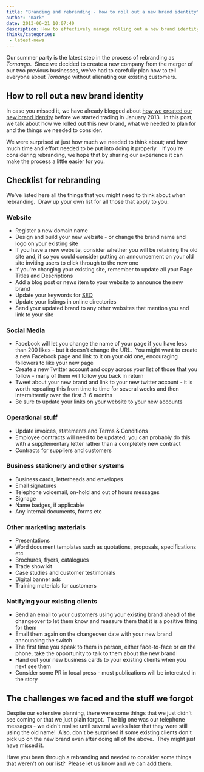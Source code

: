 ```yaml
---
title: "Branding and rebranding - how to roll out a new brand identity"
author: "mark"
date: 2013-06-21 10:07:40
description: How to effectively manage rolling out a new brand identity
thinks/categories: 
 - latest-news
---
```


Our summer party is the latest step in the process of rebranding as *Tomango*.  Since we decided to create a new company from the merger of our two previous businesses, we've had to carefully plan how to tell everyone about *Tomango* without alienating our existing customers.

## How to roll out a new brand identity

In case you missed it, we have already blogged about [how we created our new brand identity](/thinks/tomangos-new-brand-identity/) before we started trading in January 2013.  In this post, we talk about how we rolled out this new brand, what we needed to plan for and the things we needed to consider.

We were surprised at just how much we needed to think about; and how much time and effort needed to be put into doing it properly.   If you're considering rebranding, we hope that by sharing our experience it can make the process a little easier for you.

## Checklist for rebranding

We've listed here all the things that you might need to think about when rebranding.  Draw up your own list for all those that apply to you:

### Website


- Register a new domain name
- Design and build your new website - or change the brand name and logo on your existing site
- If you have a new website, consider whether you will be retaining the old site and, if so you could consider putting an announcement on your old site inviting users to click through to the new one
- If you're changing your existing site, remember to update all your Page Titles and Descriptions
- Add a blog post or news item to your website to announce the new brand
- Update your keywords for [SEO](/creates/online-marketing/seo/)
- Update your listings in online directories
- Send your updated brand to any other websites that mention you and link to your site



### Social Media


- Facebook will let you change the name of your page if you have less than 200 likes - but it doesn't change the URL.  You might want to create a new Facebook page and link to it on your old one, encouraging followers to like your new page
- Create a new Twitter account and copy across your list of those that you follow - many of them will follow you back in return
- Tweet about your new brand and link to your new twitter account - it is worth repeating this from time to time for several weeks and then intermittently over the first 3-6 months
- Be sure to update your links on your website to your new accounts



### Operational stuff


- Update invoices, statements and Terms &amp; Conditions
- Employee contracts will need to be updated; you can probably do this with a supplementary letter rather than a completely new contract
- Contracts for suppliers and customers



### Business stationery and other systems


- Business cards, letterheads and envelopes
- Email signatures
- Telephone voicemail, on-hold and out of hours messages
- Signage
- Name badges, if applicable
- Any internal documents, forms etc



### Other marketing materials


- Presentations
- Word document templates such as quotations, proposals, specifications etc
- Brochures, flyers, catalogues
- Trade show kit
- Case studies and customer testimonials
- Digital banner ads
- Training materials for customers



### Notifying your existing clients


- Send an email to your customers using your existing brand ahead of the changeover to let them know and reassure them that it is a positive thing for them
- Email them again on the changeover date with your new brand announcing the switch
- The first time you speak to them in person, either face-to-face or on the phone, take the opportunity to talk to them about the new brand
- Hand out your new business cards to your existing clients when you next see them
- Consider some PR in local press - most publications will be interested in the story



## The challenges we faced and the stuff we forgot

Despite our extensive planning, there were some things that we just didn't see coming or that we just plain forgot.  The big one was our telephone messages - we didn't realise until several weeks later that they were still using the old name!  Also, don't be surprised if some existing clients don't pick up on the new brand even after doing all of the above.  They might just have missed it.

Have you been through a rebranding and needed to consider some things that weren't on our list?  Please let us know and we can add them.


